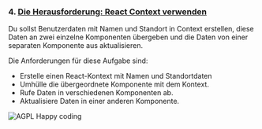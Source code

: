### 4. [Die Herausforderung: React Context verwenden](https://kentcdodds.com/blog/how-to-use-react-context-effectively)

Du sollst Benutzerdaten mit Namen und Standort in Context erstellen, diese Daten an zwei einzelne Komponenten übergeben und die Daten von einer separaten Komponente aus aktualisieren.

Die Anforderungen für diese Aufgabe sind:

- Erstelle einen React-Kontext mit Namen und Standortdaten
- Umhülle die übergeordnete Komponente mit dem Kontext.
- Rufe Daten in verschiedenen Komponenten ab.
- Aktualisiere Daten in einer anderen Komponente.

![AGPL Happy coding](https://img.shields.io/badge/Happy_coding-</>-blue.svg)
